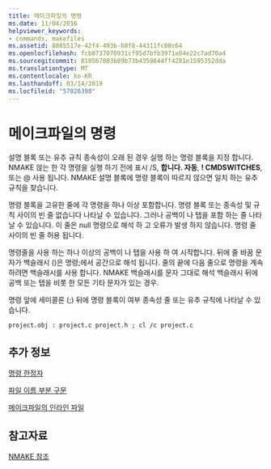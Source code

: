 ```yaml
---
title: 메이크파일의 명령
ms.date: 11/04/2016
helpviewer_keywords:
- commands, makefiles
ms.assetid: 8085517e-42f4-493b-b8f8-44311fc08c64
ms.openlocfilehash: fcb8737070931cf95d7bfb3971a84e22c7ad70a4
ms.sourcegitcommit: 8105b7003b89b73b4359644ff4281e1595352dda
ms.translationtype: MT
ms.contentlocale: ko-KR
ms.lasthandoff: 03/14/2019
ms.locfileid: "57826398"
---
```

# <a name="commands-in-a-makefile"></a>메이크파일의 명령

설명 블록 또는 유추 규칙 종속성이 오래 된 경우 실행 하는 명령 블록을 지정 합니다. NMAKE 않는 한 각 명령을 실행 하기 전에 표시 /S, **합니다. 자동**, **! CMDSWITCHES**, 또는 \@ 사용 됩니다. NMAKE 설명 블록에 명령 블록이 따르지 않으면 일치 하는 유추 규칙을 찾습니다.

명령 블록을 고유한 줄에 각 명령을 하나 이상 포함합니다. 명령 블록 또는 종속성 및 규칙 사이의 빈 줄 없습니다 나타날 수 있습니다. 그러나 공백이 나 탭을 포함 하는 줄 나타날 수 있습니다. 이 줄은 null 명령으로 해석 하 고 오류가 발생 하지 않습니다. 명령 줄 사이의 빈 줄 허용 됩니다.

명령줄을 사용 하는 하나 이상의 공백이 나 탭을 사용 하 여 시작합니다. 뒤에 줄 바꿈 문자가 백슬래시 (\)은 명령;에서 공간으로 해석 됩니다. 줄의 끝에 다음 줄으로 명령을 계속 하려면 백슬래시를 사용 합니다. NMAKE 백슬래시를 문자 그대로 해석 백슬래시 뒤에 공백 또는 탭을 비롯 한 모든 기타 문자가 있는 경우.

명령 앞에 세미콜론 (;) 뒤에 명령 블록이 여부 종속성 줄 또는 유추 규칙에 나타날 수 있습니다.

```
project.obj : project.c project.h ; cl /c project.c
```

## <a name="what-do-you-want-to-know-more-about"></a>추가 정보

[명령 한정자](command-modifiers.md)

[파일 이름 부분 구문](filename-parts-syntax.md)

[메이크파일의 인라인 파일](inline-files-in-a-makefile.md)

## <a name="see-also"></a>참고자료

[NMAKE 참조](nmake-reference.md)
